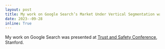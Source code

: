 ```yaml
---
layout: post
title: My work on Google Search’s Market Under Vertical Segmentation was presented      
date: 2023--09-28
inline: True
---
```


My work on Google Search was presented at <a href="https://conferences.law.stanford.edu/tsrc/">Trust and Safety Conference</a>, Stanford.